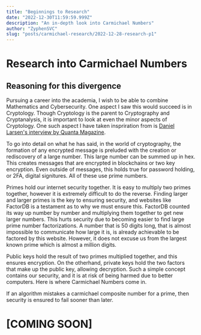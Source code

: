 ```yaml
---
title: "Beginnings to Research"
date: "2022-12-30T11:59:59.999Z"
description: "An in-depth look into Carmichael Numbers"
author: "ZyphenSVC"
slug: "posts/carmichael-research/2022-12-28-research-p1"
---
```


# Research into Carmichael Numbers

## Reasoning for this divergence

Pursuing a career into the academia, I wish to be able to combine Mathematics and Cybersecurity. One aspect I saw this would succeed is in Cryptology. Though Cryptology is the parent to Cryptography and Cryptanalysis, it is important to look at even the minor aspects of Cryptology. One such aspect I have taken inspriration from is [Daniel Larsen's interview by Quanta Magazine](https://www.youtube.com/watch?v=Kqi_6v2RGB0&t=248s).

To go into detail on what he has said, in the world of cryptography, the formation of any encrypted message is preluded with the creation or rediscovery of a large number. This large number can be summed up in hex. This creates messages that are encrypted in blockchains or two key encryption. Even outside of messages, this holds true for password holding, or 2FA, digital signitures. All of these use prime numbers.

Primes hold our internet security together. It is easy to multiply two primes together, however it is extremely difficult to do the reverse. Finding larger and larger primes is the key to ensuring security, and websites like FactorDB is a testament as to why we must ensure this. FactorDB counted its way up number by number and multiplying them together to get new larger numbers. This hurts security due to becoming easier to find large prime number factorizations. A number that is 50 digits long, that is almost impossible to communicate how large it is, is already achievable to be factored by this website. However, it does not excuse us from the largest known prime which is almost a million digits.

Public keys hold the result of two primes multiplied together, and this ensures encryption. On the otherhand, private keys hold the two factors that make up the public key, allowing decryption. Such a simple concept contains our security, and it is at risk of being harmed due to better computers. Here is where Carmichael Numbers come in.

If an algorithm mistakes a carmichael composite number for a prime, then security is ensured to fail sooner than later. 

# [COMING SOON]